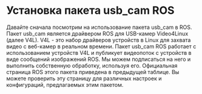 # Установка пакета usb\_cam ROS

Давайте сначала посмотрим на использование пакета usb\_cam в ROS. Пакет usb\_cam является драйвером ROS для USB-камер Video4Linux \(далее V4L\). V4L - это набор драйверов устройств в Linux для захвата видео с веб-камер в реальном времени. Пакет usb\_cam ROS работает с использованием устройств V4L и публикует видеопоток с устройств в виде сообщений изображений ROS. Мы можем подписаться на него и выполнить собственную обработку, используя его. Официальная страница ROS этого пакета приведена в предыдущей таблице. Вы можете проверить эту страницу для различных настроек и конфигураций, предлагаемых этим пакетом.

